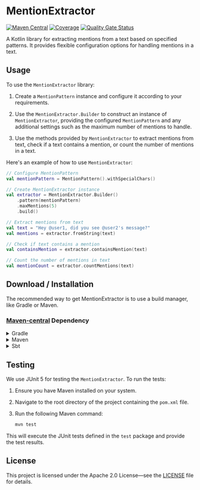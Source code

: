 # MentionExtractor
[![Maven Central](https://img.shields.io/maven-central/v/io.github.brenoepics/MentionExtractor?color=purple)](https://central.sonatype.com/artifact/io.github.brenoepics/MentionExtractor)
[![Coverage](https://sonarcloud.io/api/project_badges/measure?project=brenoepics_MentionExtractor&metric=coverage)](https://sonarcloud.io/summary/new_code?id=brenoepics_MentionExtractor)
[![Quality Gate Status](https://sonarcloud.io/api/project_badges/measure?project=brenoepics_MentionExtractor&metric=alert_status&)](https://sonarcloud.io/summary/new_code?id=brenoepics_MentionExtractor)

A Kotlin library for extracting mentions from a text based on specified patterns.
It provides flexible configuration options for handling mentions in a text.

## Usage

To use the `MentionExtractor` library:

1. Create a `MentionPattern` instance and configure it according to your requirements.

2. Use the `MentionExtractor.Builder` to construct an instance of `MentionExtractor`, providing the configured `MentionPattern` and any additional settings such as the maximum number of mentions to handle.

3. Use the methods provided by `MentionExtractor` to extract mentions from text, check if a text contains a mention, or count the number of mentions in a text.

Here's an example of how to use `MentionExtractor`:

```kotlin
// Configure MentionPattern
val mentionPattern = MentionPattern().withSpecialChars()

// Create MentionExtractor instance
val extractor = MentionExtractor.Builder()
    .pattern(mentionPattern)
    .maxMentions(5)
    .build()

// Extract mentions from text
val text = "Hey @user1, did you see @user2's message?"
val mentions = extractor.fromString(text)

// Check if text contains a mention
val containsMention = extractor.containsMention(text)

// Count the number of mentions in text
val mentionCount = extractor.countMentions(text)
```

## Download / Installation

The recommended way to get MentionExtractor is to use a build manager, like Gradle or Maven.

### [Maven-central](https://central.sonatype.com/artifact/io.github.brenoepics/MentionExtractor) Dependency
<details>
  <summary>Gradle</summary>
    
```gradle
implementation group: 'io.github.brenoepics', name: 'MentionExtractor', version: '1.0.0'
```
</details>
<details>
  <summary>Maven</summary>

```xml
<dependency>
    <groupId>io.github.brenoepics</groupId>
    <artifactId>MentionExtractor</artifactId>
    <version>1.0.0</version>
</dependency>
```
</details>
<details>
  <summary>Sbt</summary>

```sbt
libraryDependencies += "io.github.brenoepics" % "MentionExtractor" % "1.0.0"
```
</details>


## Testing

We use JUnit 5 for testing the `MentionExtractor`. To run the tests:

1. Ensure you have Maven installed on your system.

2. Navigate to the root directory of the project containing the `pom.xml` file.

3. Run the following Maven command:

   ```bash
   mvn test
   ```

This will execute the JUnit tests defined in the `test` package and provide the test results.

## License

This project is licensed under the Apache 2.0 License—see the [LICENSE](LICENSE) file for details.
